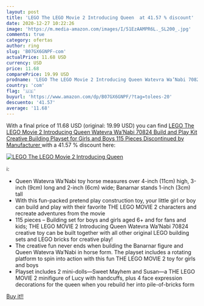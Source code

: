 ```yaml
---
layout: post
title: 'LEGO The LEGO Movie 2 Introducing Queen  at 41.57 % discount'
date: 2020-12-27 10:22:26
image: 'https://m.media-amazon.com/images/I/51EzAAMPR6L._SL200_.jpg'
comments: true
category: ofertas
author: ring
slug: 'B07GX6GNPF-com'
actualPrice: 11.68 USD
currency: USD
price: 11.68
comparePrice: 19.99 USD
prodname: 'LEGO The LEGO Movie 2 Introducing Queen Watevra Wa’Nabi 70824 Build and Play Kit Creative Building Playset for Girls and Boys  115 Pieces   Discontinued by Manufacturer '
country: 'com'
flag: '🇺🇸'
buyurl: 'https://www.amazon.com/dp/B07GX6GNPF/?tag=tolees-20'
descuento: '41.57'
average: '11.68'
---
```


With a final price of 11.68 USD (original: 19.99 USD) you can find [LEGO The LEGO Movie 2 Introducing Queen Watevra Wa’Nabi 70824 Build and Play Kit Creative Building Playset for Girls and Boys  115 Pieces   Discontinued by Manufacturer ](https://www.amazon.com/dp/B07GX6GNPF/?tag=tolees-20) with a  41.57 % discount here:

[![LEGO The LEGO Movie 2 Introducing Queen ](https://m.media-amazon.com/images/I/51EzAAMPR6L._SL200_.jpg)](https://www.amazon.com/dp/B07GX6GNPF/?tag=tolees-20)

ℹ️:

- Queen Watevra Wa’Nabi toy horse measures over 4-inch (11cm) high, 3-inch (9cm) long and 2-inch (6cm) wide; Banarnar stands 1-inch (3cm) tall
- With this fun-packed pretend play construction toy, your little girl or boy can build and play with their favorite THE LEGO MOVIE 2 characters and recreate adventures from the movie
- 115 pieces – Building set for boys and girls aged 6+ and for fans and kids; THE LEGO MOVIE 2 Introducing Queen Watevra Wa’Nabi 70824 creative toy can be built together with all other original LEGO building sets and LEGO bricks for creative play!
- The creative fun never ends when building the Banarnar figure and Queen Watevra Wa’Nabi in horse form. The playset includes a rotating platform to spin into action with this fun THE LEGO MOVIE 2 toy for girls and boys
- Playset includes 2 mini-dolls—Sweet Mayhem and Susan—a THE LEGO MOVIE 2 minifigure of Lucy with handcuffs, plus 4 face expression decorations for the queen when you rebuild her into pile-of-bricks form

[Buy it!!](https://www.amazon.com/dp/B07GX6GNPF/?tag=tolees-20)
